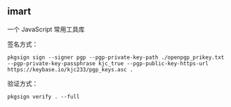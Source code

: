 ## imart
一个 JavaScript 常用工具库


签名方式：

```
pkgsign sign --signer pgp --pgp-private-key-path ./openpgp_prikey.txt --pgp-private-key-passphrase kjc_true --pgp-public-key-https-url https://keybase.io/kjc233/pgp_keys.asc .
```

验证方式：

```
pkgsign verify . --full
```
